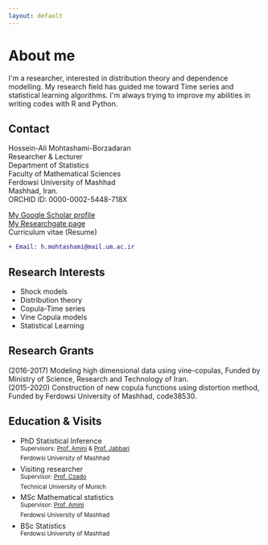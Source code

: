 ```yaml
---
layout: default
---
```


# About me

I'm a researcher, interested in distribution theory and dependence modelling. My research field has guided me toward Time series and statistical learning algorithms. I'm always trying to improve my abilities in writing codes with R and Python.

## Contact

Hossein-Ali Mohtashami-Borzadaran  
Researcher & Lecturer  
Department of Statistics  
Faculty of Mathematical Sciences  
Ferdowsi University of Mashhad  
Mashhad, Iran.  
ORCHID ID: 0000-0002-5448-718X
  
[My Google Scholar profile](https://scholar.google.com/citations?hl=en&user=McMgn4oAAAAJ)  
[My Researchgate page](https://www.researchgate.net/profile/Hossien_Ali_Mohtashami-Borzadaran)  
Curriculum vitae (Resume)  
```diff
+ Email: h.mohtashami@mail.um.ac.ir
```





## Research Interests

* Shock models  
* Distribution theory  
* Copula-Time series  
* Vine Copula models  
* Statistical Learning

## Research Grants

(2016-2017) Modeling high dimensional data using vine-copulas, Funded by Ministry of Science, Research and Technology of Iran.  
(2015-2020) Construction of new copula functions using distortion method, Funded by Ferdowsi University of Mashhad, code38530.

## Education & Visits

* PhD Statistical Inference  
<sup> Supervisors: [Prof. Amini](http://m-amini.profcms.um.ac.ir) & [Prof. Jabbari](http://jabbarinh.profcms.um.ac.ir)</sup>  
<sup> Ferdowsi University of Mashhad </sup>    
* Visiting researcher   
<sup> Supervisor: [Prof. Czado](https://www.groups.ma.tum.de/en/statistics/people/claudia-czado) </sup>  
<sup>  Technical University of Munich  </sup>    
* MSc Mathematical statistics   
<sup> Supervisor: [Prof. Amini](http://m-amini.profcms.um.ac.ir/) </sup>  
<sup> Ferdowsi University of Mashhad </sup>    
* BSc Statistics   
<sup> Ferdowsi University of Mashhad </sup>


